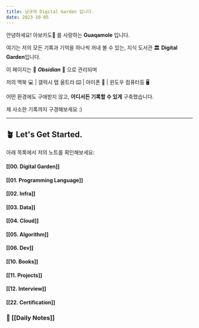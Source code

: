 ```yaml
---
title: 남규의 Digital Garden 입니다.
date: 2023-10-05
---
```

안녕하세요! 아보카도🥑 를 사랑하는 **Guaqamole** 입니다.

여기는 저의 모든 기록과 기억을 하나씩 꺼내 볼 수 있는, 지식 도서관 🏛️ **Digital Garden**입니다. 

이 페이지는 💎 ***Obsidian*** 💎 으로 관리되며

저의 맥북 💻  | 갤럭시 탭 울트라 ⌨️ | 아이폰 📱 | 윈도우 컴퓨터등  🖥️ 

어떤 환경에도 구애받지 않고, **어디서든 기록할 수 있게** 구축했습니다. 

제 사소한 기록까지 구경해보세요 :)

---
## 🪴 Let's Get Started.

아래 목록에서 저의 노트를 확인해보세요:
#### [[00. Digital Garden]]
#### [[01. Programming Language]]
#### [[02. Infra]]
#### [[03. Data]]
#### [[04. Cloud]]
#### [[05. Algorithm]]
#### [[06. Dev]]
#### [[10. Books]]
#### [[11. Projects]]
#### [[12. Interview]]
#### [[22. Certification]]


### 📔 [[Daily Notes]]
